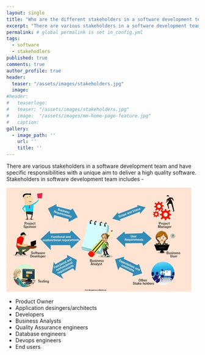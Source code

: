 ```yaml
---
layout: single
title: "Who are the different stakeholders in a software development team?" # title shown in home page
excerpt: "There are various stakeholders in a software development team and have specific responsibilities with a unique..."
permalink: # global permalink is set in_config.yml
tags:
  - software
  - stakehodlers
published: true
comments: true
author_profile: true
header:
  teaser: "/assets/images/stakeholders.jpg"
  image:  
#header:
#	teaserlogo:
# 	teaser: "/assets/images/stakeholders.jpg"
# 	image: 	"/assets/images/mm-home-page-feature.jpg"
#  	caption:
gallery:
  - image_path: ''
    url: ''
    title: ''
---
```


There are various stakeholders in a software development team and have specific responsibilities with a unique aim to deliver a high quality software. Stakeholders in software development team includes -

![Stakeholders](/assets/images/stakeholders.jpg)

- Product Owner
- Application desingers/architects
- Developers
- Business Analysts
- Quality Assurance engineers
- Database engineers
- Devops engineers
- End users







